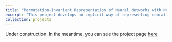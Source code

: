 ```yaml
---
title: "Permutation-Invariant Representation of Neural Networks with Neuron Embeddings"
excerpt: "This project develops an implicit way of representing neural networks to facilitate transplanting of neurons between models. <br/> <img src='/images/neuron_embedding_overview.png'>"
collection: projects
---
```


Under construction. In the meantime, you can see the project page [here](/publication/2022-01-neuron-embedding)